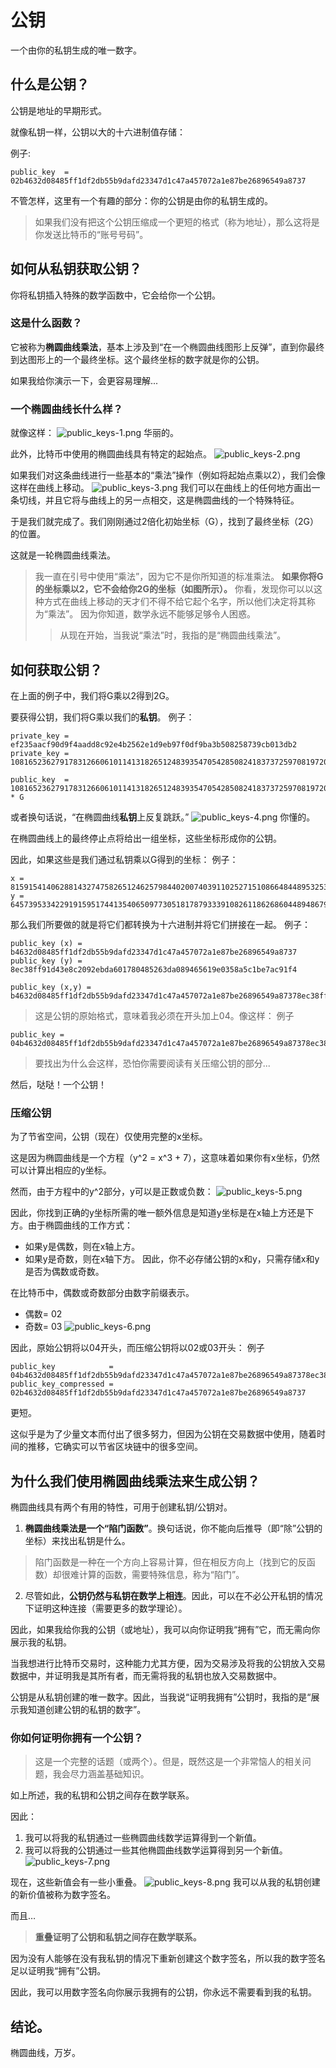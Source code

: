 # 公钥
一个由你的私钥生成的唯一数字。

## 什么是公钥？
公钥是地址的早期形式。

就像私钥一样，公钥以大的十六进制值存储：

例子:
```
public_key  = 02b4632d08485ff1df2db55b9dafd23347d1c47a457072a1e87be26896549a8737
```

不管怎样，这里有一个有趣的部分：你的公钥是由你的私钥生成的。

>如果我们没有把这个公钥压缩成一个更短的格式（称为地址），那么这将是你发送比特币的“账号号码”。

## 如何从私钥获取公钥？
你将私钥插入特殊的数学函数中，它会给你一个公钥。

### 这是什么函数？
它被称为**椭圆曲线乘法**，基本上涉及到“在一个椭圆曲线图形上反弹”，直到你最终到达图形上的一个最终坐标。这个最终坐标的数字就是你的公钥。

如果我给你演示一下，会更容易理解...

### 一个椭圆曲线长什么样？
就像这样：
![public_keys-1.png](img/public_keys-1%20(1).png)
华丽的。

此外，比特币中使用的椭圆曲线具有特定的起始点。
![public_keys-2.png](img/public_keys-2%20(1).png)

如果我们对这条曲线进行一些基本的“乘法”操作（例如将起始点乘以2），我们会像这样在曲线上移动。
![public_keys-3.png](img/public_keys-3%20(1).png)
我们可以在曲线上的任何地方画出一条切线，并且它将与曲线上的另一点相交，这是椭圆曲线的一个特殊特征。

于是我们就完成了。我们刚刚通过2倍化初始坐标（G），找到了最终坐标（2G）的位置。

这就是一轮椭圆曲线乘法。
>我一直在引号中使用“乘法”，因为它不是你所知道的标准乘法。
**如果你将G的坐标乘以2，它不会给你2G的坐标（如图所示）。**
你看，发现你可以以这种方式在曲线上移动的天才们不得不给它起个名字，所以他们决定将其称为“乘法”。
因为你知道，数学永远不能够足够令人困惑。
>>从现在开始，当我说“乘法”时，我指的是“椭圆曲线乘法”。

## 如何获取公钥？
在上面的例子中，我们将G乘以2得到2G。

要获得公钥，我们将G乘以我们的**私钥**。
例子：
```
private_key = ef235aacf90d9f4aadd8c92e4b2562e1d9eb97f0df9ba3b508258739cb013db2
private_key = 108165236279178312660610114131826512483935470542850824183737259708197206310322

public_key  = 108165236279178312660610114131826512483935470542850824183737259708197206310322 * G
```
或者换句话说，“在椭圆曲线**私钥**上反复跳跃。”
![public_keys-4.png](img/public_keys-4%20(1).png)
你懂的。

在椭圆曲线上的最终停止点将给出一组坐标，这些坐标形成你的公钥。

因此，如果这些是我们通过私钥乘以G得到的坐标：
例子：
```
x = 81591541406288143274758265124625798440200740391102527151086648448953253267255
y = 64573953342291915951744135406509773051817879333910826118626860448948679381492
```

那么我们所要做的就是将它们都转换为十六进制并将它们拼接在一起。
例子：
```
public_key (x) = b4632d08485ff1df2db55b9dafd23347d1c47a457072a1e87be26896549a8737
public_key (y) = 8ec38ff91d43e8c2092ebda601780485263da089465619e0358a5c1be7ac91f4

public_key (x,y) = b4632d08485ff1df2db55b9dafd23347d1c47a457072a1e87be26896549a87378ec38ff91d43e8c2092ebda601780485263da089465619e0358a5c1be7ac91f4
```

>这是公钥的原始格式，意味着我必须在开头加上04。像这样：
例子
```
public_key = 04b4632d08485ff1df2db55b9dafd23347d1c47a457072a1e87be26896549a87378ec38ff91d43e8c2092ebda601780485263da089465619e0358a5c1be7ac91f4
```
>要找出为什么会这样，恐怕你需要阅读有关压缩公钥的部分...

然后，哒哒！一个公钥！

### 压缩公钥
为了节省空间，公钥（现在）仅使用完整的x坐标。

这是因为椭圆曲线是一个方程（y^2 = x^3 + 7），这意味着如果你有x坐标，仍然可以计算出相应的y坐标。

然而，由于方程中的y^2部分，y可以是正数或负数：
![public_keys-5.png](img/public_keys-5%20(1).png)

因此，你找到正确的y坐标所需的唯一额外信息是知道y坐标是在x轴上方还是下方。由于椭圆曲线的工作方式：

* 如果y是偶数，则在x轴上方。
* 如果y是奇数，则在x轴下方。
因此，你不必存储公钥的x和y，只需存储x和y是否为偶数或奇数。

在比特币中，偶数或奇数部分由数字前缀表示。

* 偶数= 02
* 奇数= 03
![public_keys-6.png](img/public_keys-6%20(1).png)

因此，原始公钥将以04开头，而压缩公钥将以02或03开头：
例子
```
public_key            = 04b4632d08485ff1df2db55b9dafd23347d1c47a457072a1e87be26896549a87378ec38ff91d43e8c2092ebda601780485263da089465619e0358a5c1be7ac91f4
public_key_compressed = 02b4632d08485ff1df2db55b9dafd23347d1c47a457072a1e87be26896549a8737
```
更短。

这似乎是为了少量文本而付出了很多努力，但因为公钥在交易数据中使用，随着时间的推移，它确实可以节省区块链中的很多空间。

## 为什么我们使用椭圆曲线乘法来生成公钥？
椭圆曲线具有两个有用的特性，可用于创建私钥/公钥对。

1. **椭圆曲线乘法是一个“陷门函数”**。换句话说，你不能向后推导（即“除”公钥的坐标）来找出私钥是什么。
>陷门函数是一种在一个方向上容易计算，但在相反方向上（找到它的反函数）却很难计算的函数，需要特殊信息，称为“陷门”。

2. 尽管如此，**公钥仍然与私钥在数学上相连**。因此，可以在不必公开私钥的情况下证明这种连接（需要更多的数学理论）。

因此，如果我给你我的公钥（或地址），我可以向你证明我“拥有”它，而无需向你展示我的私钥。

当我想进行比特币交易时，这种能力尤其方便，因为交易涉及将我的公钥放入交易数据中，并证明我是其所有者，而无需将我的私钥也放入交易数据中。

公钥是从私钥创建的唯一数字。因此，当我说“证明我拥有”公钥时，我指的是“展示我知道创建公钥的私钥的数字”。

### 你如何证明你拥有一个公钥？
>这是一个完整的话题（或两个）。但是，既然这是一个非常恼人的相关问题，我会尽力涵盖基础知识。

如上所述，我的私钥和公钥之间存在数学联系。

因此：

1. 我可以将我的私钥通过一些椭圆曲线数学运算得到一个新值。
2. 我可以将我的公钥通过一些其他椭圆曲线数学运算得到另一个新值。
![public_keys-7.png](img/public_keys-7%20(1).png)

现在，这些新值会有一些小重叠。
![public_keys-8.png](img/public_keys-8%20(1).png)
我可以从我的私钥创建的新价值被称为数字签名。

而且…

>**重叠证明了公钥和私钥之间存在数学联系。**

因为没有人能够在没有我私钥的情况下重新创建这个数字签名，所以我的数字签名足以证明我“拥有”公钥。

因此，我可以用数字签名向你展示我拥有的公钥，你永远不需要看到我的私钥。

## 结论。
椭圆曲线，万岁。